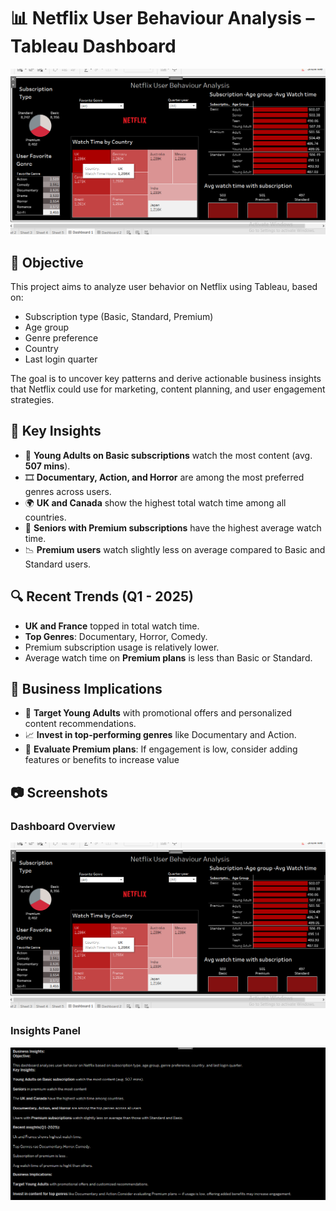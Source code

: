 # 📊 Netflix User Behaviour Analysis – Tableau Dashboard

![Netflix Dashboard](./Dashboard1.png)

## 🧠 Objective
This project aims to analyze user behavior on Netflix using Tableau, based on:
- Subscription type (Basic, Standard, Premium)
- Age group
- Genre preference
- Country
- Last login quarter

The goal is to uncover key patterns and derive actionable business insights that Netflix could use for marketing, content planning, and user engagement strategies.

## 📌 Key Insights

- 🎯 **Young Adults on Basic subscriptions** watch the most content (avg. **507 mins**).
- 🎞️ **Documentary, Action, and Horror** are among the most preferred genres across users.
- 🌍 **UK and Canada** show the highest total watch time among all countries.
- 👴 **Seniors with Premium subscriptions** have the highest average watch time.
- 📉 **Premium users** watch slightly less on average compared to Basic and Standard users.

## 🔍 Recent Trends (Q1 - 2025)

- **UK and France** topped in total watch time.
- **Top Genres**: Documentary, Horror, Comedy.
- Premium subscription usage is relatively lower.
- Average watch time on **Premium plans** is less than Basic or Standard.


## 💼 Business Implications

- 🎯 **Target Young Adults** with promotional offers and personalized content recommendations.
- 📈 **Invest in top-performing genres** like Documentary and Action.
- 🔄 **Evaluate Premium plans**: If engagement is low, consider adding features or benefits to increase value


## 📷 Screenshots

### Dashboard Overview  
![Dashboard Screenshot](./Dashboard1.png)

### Insights Panel  
![Insights Screenshot](./insights.png)




